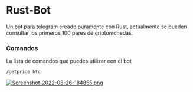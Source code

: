 # Rust-Bot
Un bot para telegram creado puramente con Rust, actualmente se pueden consultar los primeros 100 pares de criptomonedas.
### Comandos
La lista de comandos que puedes utilizar con el bot
```
/getprice btc
```
[![Screenshot-2022-08-26-184855.png](https://i.postimg.cc/2yJDGL9s/Screenshot-2022-08-26-184855.png)](https://postimg.cc/q68SMqTw)
